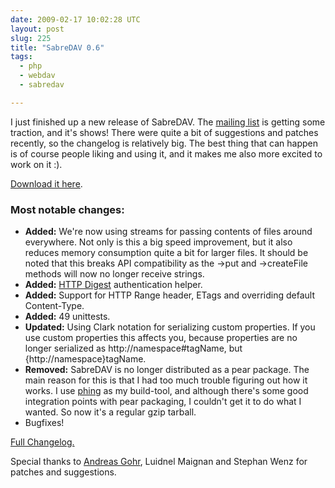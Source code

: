 ```yaml
---
date: 2009-02-17 10:02:28 UTC
layout: post
slug: 225
title: "SabreDAV 0.6"
tags:
  - php
  - webdav
  - sabredav

---
```

<p>I just finished up a new release of SabreDAV. The <a href="http://groups.google.com/group/sabredav-discuss">mailing list</a> is getting some traction, and it's shows! There were quite a bit of suggestions and patches recently, so the changelog is relatively big. The best thing that can happen is of course people liking and using it, and it makes me also more excited to work on it :).</p>

<p><a href="http://code.google.com/p/sabredav/">Download it here</a>.</p>

<h3>Most notable changes:</h3>

<ul>
  <li>
    <b>Added:</b> We're now using streams for passing contents of files around everywhere. Not only is this a big speed improvement, but it also reduces memory consumption quite a bit for larger files. It should be noted that this breaks API compatibility as the ->put and ->createFile methods will now no longer receive strings.
  </li>
  <li>
    <b>Added:</b> <a href="http://code.google.com/p/sabredav/wiki/Authentication">HTTP Digest</a> authentication helper.
  </li>
  <li>
    <b>Added:</b> Support for HTTP Range header, ETags and overriding default Content-Type.
  </li>
  <li>
    <b>Added:</b> 49 unittests.
  </li>
  <li>
    <b>Updated:</b> Using Clark notation for serializing custom properties. If you use custom properties this affects you, because properties are no longer serialized as http://namespace#tagName, but {http://namespace}tagName.
  </li>
  <li>
    <b>Removed:</b> SabreDAV is no longer distributed as a pear package. The main reason for this is that I had too much trouble figuring out how it works. I use <a href="http://phing.info/trac/">phing</a> as my build-tool, and although there's some good integration points with pear packaging, I couldn't get it to do what I wanted. So now it's a regular gzip tarball.
  </li>
  <li>Bugfixes!</li>
</ul>

<p><a href="http://code.google.com/p/sabredav/source/browse/trunk/ChangeLog">Full Changelog.</a></p>

<p>Special thanks to <a href="http://www.splitbrain.org/">Andreas Gohr</a>, Luidnel Maignan and Stephan Wenz for patches and suggestions.</p>
